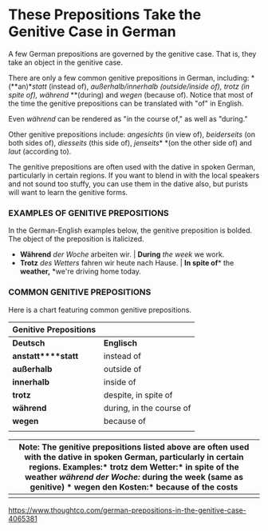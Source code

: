 # These Prepositions Take the Genitive Case in German

A few German prepositions are governed by the genitive case. That is, they take an object in the genitive case.

There are only a few common genitive prepositions in German, including: *(**an)**statt* (instead of), *außerhalb/**innerhalb* (outside/inside of), *trotz* (in spite of), *während*** **(during) and *wegen* (because of). Notice that most of the time the genitive prepositions can be translated with "of" in English.

Even *während* can be rendered as "in the course of," as well as "during."

Other genitive prepositions include: *angesichts* (in view of), *beiderseits* (on both sides of), *diesseits* (this side of), *jenseits** *(on the other side of) and *laut* (according to).

The genitive prepositions are often used with the dative in spoken German, particularly in certain regions. If you want to blend in with the local speakers and not sound too stuffy, you can use them in the dative also, but purists will want to learn the genitive forms.

### EXAMPLES OF GENITIVE PREPOSITIONS

In the German-English examples below, the genitive preposition is bolded. The object of the preposition is italicized.

- **Während** *der Woche* arbeiten wir. | **During** *the week* we work.
- **Trotz** *des Wetters* fahren wir heute nach Hause. | **In spite of*** the **weather,** *we're driving home today.

### COMMON GENITIVE PREPOSITIONS

Here is a chart featuring common genitive prepositions.

 

| **Genitive Prepositions** |                          |
| ------------------------- | ------------------------ |
| **Deutsch**               | **Englisch**             |
| **anstatt****statt**      | instead of               |
| **außerhalb**             | outside of               |
| **innerhalb**             | inside of                |
| **trotz**                 | despite, in spite of     |
| **während**               | during, in the course of |
| **wegen**                 | because of               |
|                           |                          |

| Note: The genitive prepositions listed above are often used with the dative in spoken German, particularly in certain regions. Examples:*   **trotz** dem Wetter:* in spite of the weather   *während der Woche:* during the week (same as genitive)  * **wegen** den Kosten:* because of the costs |
| ---------------------------------------- |
|                                          |





https://www.thoughtco.com/german-prepositions-in-the-genitive-case-4065381